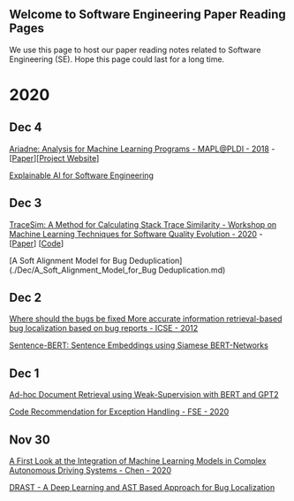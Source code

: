 ## Welcome to Software Engineering Paper Reading Pages
We use this page to host our paper reading notes related to Software Engineering (SE). Hope this page could last for a long time.

# 2020
## Dec 4
[Ariadne: Analysis for Machine Learning Programs - MAPL@PLDI - 2018](./Dec/Ariadne.md) - [[Paper](https://arxiv.org/pdf/1805.04058.pdf)][[Project Website](https://wala.github.io/ariadne/)]

[Explainable AI for Software Engineering](Explainable_AI_for_Software_Engineering.md)

## Dec 3
[TraceSim: A Method for Calculating Stack Trace Similarity - Workshop on Machine Learning Techniques for Software Quality Evolution - 2020](./Dec/TraceSim_A_Method_for_Calculating_Stack_Trace_Similarity.md) - [[Paper](https://arxiv.org/pdf/2009.12590.pdf)]  [[Code](https://github.com/traceSimSubmission/trace-sim)]

[A Soft Alignment Model for Bug Deduplication](./Dec/A_Soft_Alignment_Model_for_Bug Deduplication.md)

## Dec 2
[Where should the bugs be fixed More accurate information retrieval-based bug localization based on bug reports - ICSE - 2012](./Dec/Where_should_the_bugs_be_fixed.md)

[Sentence-BERT: Sentence Embeddings using Siamese BERT-Networks](./Dec/sentence-bert.md)

## Dec 1
[Ad-hoc Document Retrieval using Weak-Supervision with BERT and GPT2](./Dec/ad-hoc_document_retrievel.md)

[Code Recommendation for Exception Handling - FSE - 2020](./Dec/Code_Recommendation_for_Exception_Handling.md)

## Nov 30
[A First Look at the Integration of Machine Learning Models in Complex Autonomous Driving Systems - Chen - 2020](./Nov/A_First_Look_at_the_Integration_of_Machine_Learning_Models_in_Complex_Autonomous_Driving_Systems.md)

[DRAST - A Deep Learning and AST Based Approach for Bug Localization](./Nov/DRAST.md)